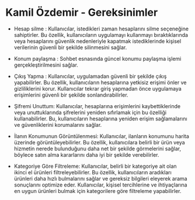 # Kamil Özdemir - Gereksinimler

- Hesap silme : Kullanıcılar, istedikleri zaman hesaplarını silme seçeneğine sahiptirler. Bu özellik, kullanıcıların uygulamayı kullanmayı bıraktıklarında veya hesaplarını güvenlik nedenleriyle kapatmak istediklerinde kişisel verilerinin güvenli bir şekilde silinmesini sağlar.

- Konum paylaşma : Sohbet esnasında güncel konumu paylaşma işlemi gerçekleştirilmesini sağlar.

- Çıkış Yapma : Kullanıcılar, uygulamadan güvenli bir şekilde çıkış yapabilirler. Bu özellik, kullanıcıların hesaplarına yetkisiz erişimi önler ve gizliliklerini korur. Kullanıcılar tekrar giriş yapmadan önce uygulamaya erişimlerini güvenli bir şekilde sonlandırabilirler.

- Şifremi Unuttum: Kullanıcılar, hesaplarına erişimlerini kaybettiklerinde veya unuttuklarında şifrelerini yeniden sıfırlamak için bu özelliği kullanabilirler. Bu, kullanıcıların hesaplarına yeniden erişim sağlamalarını ve güvenliklerini korumalarını sağlar.

- İlanın Konumunun Görüntülenmesi: Kullanıcılar, ilanların konumunu harita üzerinde görüntüleyebilirler. Bu özellik, kullanıcılara belirli bir ürün veya hizmetin nerede bulunduğunu daha net bir şekilde görmelerini sağlar, böylece satın alma kararlarını daha iyi bir şekilde verebilirler.

- Kategoriye Göre Filtreleme: Kullanıcılar, belirli bir kategoriye ait olan ikinci el ürünleri filtreleyebilirler. Bu özellik, kullanıcıların aradıkları ürünleri daha hızlı bulmalarını sağlar ve gereksiz bilgileri eleyerek arama sonuçlarını optimize eder. Kullanıcılar, kişisel tercihlerine ve ihtiyaçlarına en uygun ürünleri bulmak için kategorilere göre filtreleme yapabilirler. 




